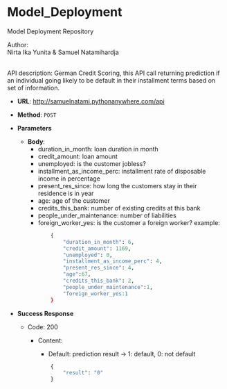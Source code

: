 # Model_Deployment
Model Deployment Repository

Author:<br>
Nirta Ika Yunita & Samuel Natamihardja

<br>
API description:
German Credit Scoring, this API call returning prediction if an individual going likely to be default in their installment terms based on set of information.

* **URL**: http://samuelnatami.pythonanywhere.com/api  


* **Method**: `POST`
	
* **Parameters**
	
	* **Body**: 
		* duration_in_month: loan duration in month
		* credit_amount: loan amount
		* unemployed: is the customer jobless? 
		* installment_as_income_perc: installment rate of disposable income in percentage
		* present_res_since:  how long the customers stay in their residence is in year
		* age: age of the customer
		* credits_this_bank: number of existing credits at this bank
		* people_under_maintenance: number of liabilities
		* foreign_worker_yes: is the customer a foreign worker?
			example:
			```python
				{
					"duration_in_month": 6,
					"credit_amount": 1169,
					"unemployed": 0,
					"installment_as_income_perc": 4,
					"present_res_since": 4, 
					"age":67,
					"credits_this_bank": 2,
					"people_under_maintenance":1,
					"foreign_worker_yes:1
				}
			```
* **Success Response**
	* Code: 200
		* Content:
			* Default: prediction result -> 1: default, 0: not default

			```python
				{
				    "result": "0"
				}
			```
